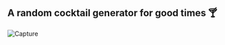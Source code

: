 ## A random cocktail generator for good times 🍸
![Capture](https://user-images.githubusercontent.com/37222497/90985360-139c7880-e599-11ea-81cf-0d3dcf353874.PNG)
